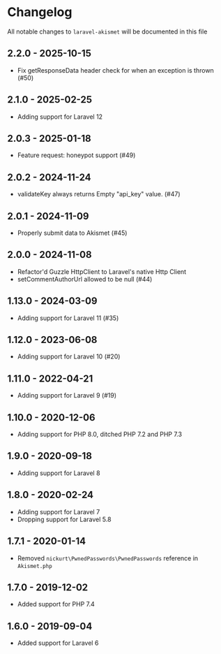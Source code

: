 # Changelog

All notable changes to `laravel-akismet` will be documented in this file

## 2.2.0 - 2025-10-15

- Fix getResponseData header check for when an exception is thrown (#50)

## 2.1.0 - 2025-02-25

- Adding support for Laravel 12

## 2.0.3 - 2025-01-18

- Feature request: honeypot support (#49)

## 2.0.2 - 2024-11-24

- validateKey always returns Empty "api_key" value. (#47)

## 2.0.1 - 2024-11-09

- Properly submit data to Akismet (#45)

## 2.0.0 - 2024-11-08

- Refactor'd Guzzle HttpClient to Laravel's native Http Client
- setCommentAuthorUrl allowed to be null (#44)

## 1.13.0 - 2024-03-09

- Adding support for Laravel 11 (#35)

## 1.12.0 - 2023-06-08

- Adding support for Laravel 10 (#20)

## 1.11.0 - 2022-04-21

- Adding support for Laravel 9 (#19)

## 1.10.0 - 2020-12-06

- Adding support for PHP 8.0, ditched PHP 7.2 and PHP 7.3

## 1.9.0 - 2020-09-18

- Adding support for Laravel 8

## 1.8.0 - 2020-02-24

- Adding support for Laravel 7
- Dropping support for Laravel 5.8

## 1.7.1 - 2020-01-14

- Removed `nickurt\PwnedPasswords\PwnedPasswords` reference in `Akismet.php`

## 1.7.0 - 2019-12-02

- Added support for PHP 7.4

## 1.6.0 - 2019-09-04

- Added support for Laravel 6
